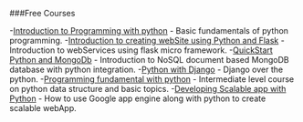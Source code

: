 
###Free Courses

-[Introduction to Programming with python](https://goo.gl/x26dEr) - Basic fundamentals of python programming.
-[Introduction to creating webSite using Python and Flask](https://goo.gl/6a97aw) - Introduction to webServices using flask micro framework.
-[QuickStart Python and MongoDb](https://goo.gl/lNUHcE) - Introduction to NoSQL document based MongoDB database with python integration.
-[Python with Django](https://goo.gl/DVM0m5) - Django over the python.
-[Programming fundamental with python](https://goo.gl/JEdLMw) - Intermediate level course on python data structure and basic topics.
-[Developing Scalable app with Python](https://goo.gl/EwWZDW) - How to use Google app engine along with python to create scalable webApp. 

